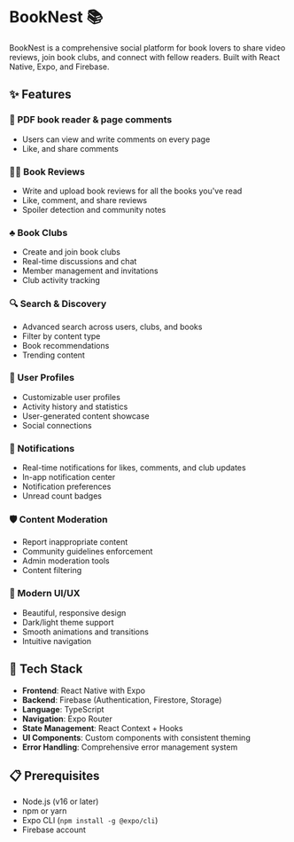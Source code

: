 # BookNest 📚

BookNest is a comprehensive social platform for book lovers to share video reviews, join book clubs, and connect with fellow readers. Built with React Native, Expo, and Firebase.

## ✨ Features

### 📖 PDF book reader & page comments
- Users can view and write comments on every page
- Like, and share comments

### 🧑‍🏫 Book Reviews
- Write and upload book reviews for all the books you've read
- Like, comment, and share reviews
- Spoiler detection and community notes

### ♣️ Book Clubs
- Create and join book clubs
- Real-time discussions and chat
- Member management and invitations
- Club activity tracking

### 🔍 Search & Discovery
- Advanced search across users, clubs, and books
- Filter by content type
- Book recommendations
- Trending content

### 👤 User Profiles
- Customizable user profiles
- Activity history and statistics
- User-generated content showcase
- Social connections

### 🔔 Notifications
- Real-time notifications for likes, comments, and club updates
- In-app notification center
- Notification preferences
- Unread count badges

### 🛡️ Content Moderation
- Report inappropriate content
- Community guidelines enforcement
- Admin moderation tools
- Content filtering

### 📱 Modern UI/UX
- Beautiful, responsive design
- Dark/light theme support
- Smooth animations and transitions
- Intuitive navigation

## 🚀 Tech Stack

- **Frontend**: React Native with Expo
- **Backend**: Firebase (Authentication, Firestore, Storage)
- **Language**: TypeScript
- **Navigation**: Expo Router
- **State Management**: React Context + Hooks
- **UI Components**: Custom components with consistent theming
- **Error Handling**: Comprehensive error management system

## 📋 Prerequisites

- Node.js (v16 or later)
- npm or yarn
- Expo CLI (`npm install -g @expo/cli`)
- Firebase account
